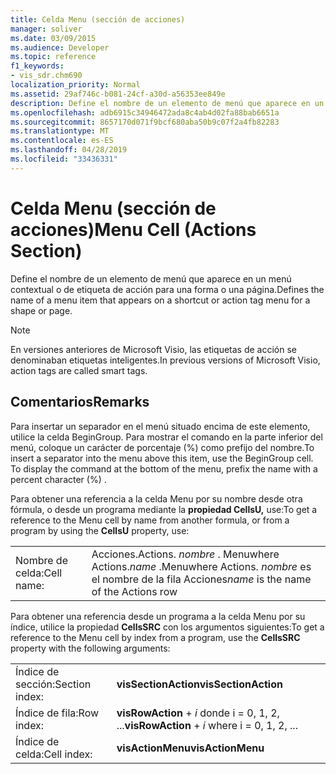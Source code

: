 ```yaml
---
title: Celda Menu (sección de acciones)
manager: soliver
ms.date: 03/09/2015
ms.audience: Developer
ms.topic: reference
f1_keywords:
- vis_sdr.chm690
localization_priority: Normal
ms.assetid: 29af746c-b081-24cf-a30d-a56353ee849e
description: Define el nombre de un elemento de menú que aparece en un menú contextual o de etiqueta de acción para una forma o una página.
ms.openlocfilehash: adb6915c34946472ada8c4ab4d02fa88bab6651a
ms.sourcegitcommit: 8657170d071f9bcf680aba50b9c07f2a4fb82283
ms.translationtype: MT
ms.contentlocale: es-ES
ms.lasthandoff: 04/28/2019
ms.locfileid: "33436331"
---
```

# <a name="menu-cell-actions-section"></a><span data-ttu-id="fa7b8-103">Celda Menu (sección de acciones)</span><span class="sxs-lookup"><span data-stu-id="fa7b8-103">Menu Cell (Actions Section)</span></span>

<span data-ttu-id="fa7b8-104">Define el nombre de un elemento de menú que aparece en un menú contextual o de etiqueta de acción para una forma o una página.</span><span class="sxs-lookup"><span data-stu-id="fa7b8-104">Defines the name of a menu item that appears on a shortcut or action tag menu for a shape or page.</span></span> 
  
> [!NOTE]
> <span data-ttu-id="fa7b8-105">En versiones anteriores de Microsoft Visio, las etiquetas de acción se denominaban etiquetas inteligentes.</span><span class="sxs-lookup"><span data-stu-id="fa7b8-105">In previous versions of Microsoft Visio, action tags are called smart tags.</span></span> 
  
## <a name="remarks"></a><span data-ttu-id="fa7b8-106">Comentarios</span><span class="sxs-lookup"><span data-stu-id="fa7b8-106">Remarks</span></span>

<span data-ttu-id="fa7b8-p101">Para insertar un separador en el menú situado encima de este elemento, utilice la celda BeginGroup. Para mostrar el comando en la parte inferior del menú, coloque un carácter de porcentaje (%) como prefijo del nombre.</span><span class="sxs-lookup"><span data-stu-id="fa7b8-p101">To insert a separator into the menu above this item, use the BeginGroup cell. To display the command at the bottom of the menu, prefix the name with a percent character (%) .</span></span>
  
<span data-ttu-id="fa7b8-109">Para obtener una referencia a la celda Menu por su nombre desde otra fórmula, o desde un programa mediante la **propiedad CellsU,** use:</span><span class="sxs-lookup"><span data-stu-id="fa7b8-109">To get a reference to the Menu cell by name from another formula, or from a program by using the **CellsU** property, use:</span></span> 
  
|||
|:-----|:-----|
|<span data-ttu-id="fa7b8-110">Nombre de celda:</span><span class="sxs-lookup"><span data-stu-id="fa7b8-110">Cell name:</span></span>  <br/> |<span data-ttu-id="fa7b8-111">Acciones.</span><span class="sxs-lookup"><span data-stu-id="fa7b8-111">Actions.</span></span> <span data-ttu-id="fa7b8-112">*nombre*  . Menuwhere Actions.</span><span class="sxs-lookup"><span data-stu-id="fa7b8-112">*name*  .Menuwhere Actions.</span></span>  <span data-ttu-id="fa7b8-113">*nombre*  es el nombre de la fila Acciones</span><span class="sxs-lookup"><span data-stu-id="fa7b8-113">*name*  is the name of the Actions row</span></span>  <br/> |
   
<span data-ttu-id="fa7b8-114">Para obtener una referencia desde un programa a la celda Menu por su índice, utilice la propiedad **CellsSRC** con los argumentos siguientes:</span><span class="sxs-lookup"><span data-stu-id="fa7b8-114">To get a reference to the Menu cell by index from a program, use the **CellsSRC** property with the following arguments:</span></span> 
  
|||
|:-----|:-----|
|<span data-ttu-id="fa7b8-115">Índice de sección:</span><span class="sxs-lookup"><span data-stu-id="fa7b8-115">Section index:</span></span>  <br/> |<span data-ttu-id="fa7b8-116">**visSectionAction**</span><span class="sxs-lookup"><span data-stu-id="fa7b8-116">**visSectionAction**</span></span> <br/> |
|<span data-ttu-id="fa7b8-117">Índice de fila:</span><span class="sxs-lookup"><span data-stu-id="fa7b8-117">Row index:</span></span>  <br/> |<span data-ttu-id="fa7b8-118">**visRowAction**  +   *i* donde i = 0, 1, 2, ...</span><span class="sxs-lookup"><span data-stu-id="fa7b8-118">**visRowAction** +  *i*  where i = 0, 1, 2, ...</span></span>  <br/> |
|<span data-ttu-id="fa7b8-119">Índice de celda:</span><span class="sxs-lookup"><span data-stu-id="fa7b8-119">Cell index:</span></span>  <br/> |<span data-ttu-id="fa7b8-120">**visActionMenu**</span><span class="sxs-lookup"><span data-stu-id="fa7b8-120">**visActionMenu**</span></span> <br/> |
   

